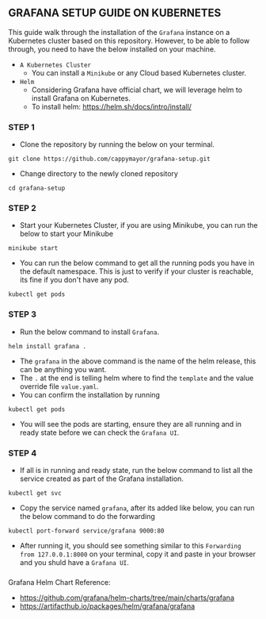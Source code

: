 ## GRAFANA SETUP GUIDE ON KUBERNETES
This guide walk through the installation of the `Grafana` instance on a Kubernetes cluster based on this repository. However, to be able to follow through, you need to have the below installed on your machine.
- `A Kubernetes Cluster`
  - You can install a `Minikube` or any Cloud based Kubernetes cluster.
- `Helm`
  - Considering Grafana have official chart, we will leverage helm to install Grafana on Kubernetes.
  - To install helm: https://helm.sh/docs/intro/install/

### STEP 1
- Clone the repository by running the below on your terminal.
```
git clone https://github.com/cappymayor/grafana-setup.git
```
- Change directory to the newly cloned repository
```
cd grafana-setup
```

### STEP 2
- Start your Kubernetes Cluster, if you are using Minikube, you can run the below to start your Minikube
```
minikube start
```
- You can run the below command to get all the running pods you have in the default namespace. This is just to verify if your cluster is reachable, its fine if you don't have any pod.
```
kubectl get pods 
```

### STEP 3
- Run the below command to install `Grafana`.
```
helm install grafana .
```
 - The `grafana` in the above command is the name of the helm release, this can be anything you want.
 - The `.` at the end is telling helm where to find the `template` and the value override file `value.yaml`.
- You can confirm the installation by running
```
kubectl get pods
```
- You will see the pods are starting, ensure they are all running and in ready state before we can check the `Grafana UI`.

### STEP 4
- If all is in running and ready state, run the below command to list all the service created as part of the Grafana installation.
```
kubectl get svc
```
- Copy the service named `grafana`, after its added like below, you can run the below command to do the forwarding
```
kubectl port-forward service/grafana 9000:80
```
- After running it, you should see something similar to this `Forwarding from 127.0.0.1:8000` on your terminal, copy it and paste in your browser and you shuld have a `Grafana UI`.

###
Grafana Helm Chart Reference: 
- https://github.com/grafana/helm-charts/tree/main/charts/grafana
- https://artifacthub.io/packages/helm/grafana/grafana

